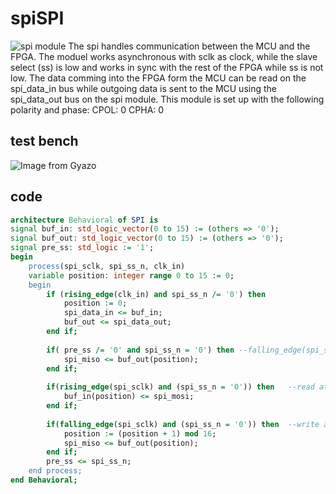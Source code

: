 
# spiSPI
![spi module](https://i.gyazo.com/5e5fc90acf1c3c4499d29da648abc44d.png)
The spi handles communication between the MCU and the FPGA. The moduel works asynchronous with sclk as clock, while the slave select (ss) is low and works in sync with the rest of the FPGA while ss is not low.
The data comming into the FPGA form the MCU can be read on the spi_data_in bus while outgoing data is sent to the MCU using the spi_data_out bus on the spi module.
This module is set up with the following polarity and phase:
CPOL: 0
CPHA: 0

## test bench
![Image from Gyazo](https://i.gyazo.com/e856f0cace5aabb92b863ec43b2b1aae.png)
## code
```vhdl
architecture Behavioral of SPI is
signal buf_in: std_logic_vector(0 to 15) := (others => '0');
signal buf_out: std_logic_vector(0 to 15) := (others => '0');
signal pre_ss: std_logic := '1';
begin
    process(spi_sclk, spi_ss_n, clk_in)
    variable position: integer range 0 to 15 := 0;
    begin
        if (rising_edge(clk_in) and spi_ss_n /= '0') then
            position := 0;
            spi_data_in <= buf_in;
            buf_out <= spi_data_out;
        end if;
        
        if( pre_ss /= '0' and spi_ss_n = '0') then --falling_edge(spi_ss)
            spi_miso <= buf_out(position);
        end if;
        
        if(rising_edge(spi_sclk) and (spi_ss_n = '0')) then   --read at rising edge
            buf_in(position) <= spi_mosi;
        end if;
        
        if(falling_edge(spi_sclk) and (spi_ss_n = '0')) then  --write at faling edge
            position := (position + 1) mod 16;
            spi_miso <= buf_out(position);
        end if;
        pre_ss <= spi_ss_n;
    end process;
end Behavioral;
```
<!--stackedit_data:
eyJoaXN0b3J5IjpbODEwMDA1Mzc1XX0=
-->